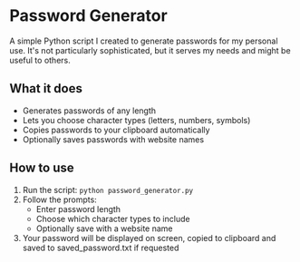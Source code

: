# Password Generator

A simple Python script I created to generate passwords for my personal use. It's not particularly sophisticated, but it serves my needs and might be useful to others.

## What it does
- Generates passwords of any length
- Lets you choose character types (letters, numbers, symbols)
- Copies passwords to your clipboard automatically
- Optionally saves passwords with website names

## How to use
1. Run the script:
`python password_generator.py`
2. Follow the prompts:
   - Enter password length
   - Choose which character types to include
   - Optionally save with a website name
3. Your password will be displayed on screen, copied to clipboard and saved to saved_password.txt if requested
